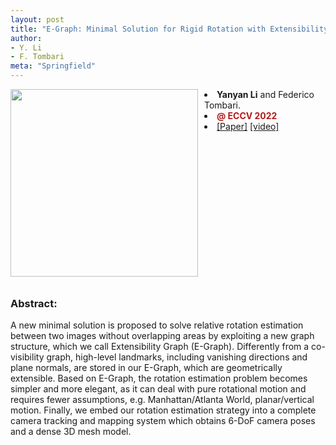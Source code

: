 ```yaml
---
layout: post
title: "E-Graph: Minimal Solution for Rigid Rotation with Extensibility Graphs"
author:
- Y. Li
- F. Tombari
meta: "Springfield"
---
```


<div style="float:left;margin:0 10px 10px 0" class="col-md-4" markdown="1">
  <!-- ![Alt Text](../img/folder/blah.jpg) -->
  <img width="300px" class="center-block" src="../../../images/venom.gif">
  </div>
  <li> <b>Yanyan Li</b> and Federico Tombari.</li> 
  <li><span style="color:#B31B1B;font-weight:bold;">@ ECCV 2022</span> </li>
<li>
<span class="link"><a target=_blank href="https://www.ecva.net/papers/eccv_2022/papers_ECCV/papers/136820298.pdf">[Paper]</a></span>
<span class="link"><a target=_blank href="https://www.youtube.com/watch?v=lv7omGWBApM">[video]</a></span>
</li>
<div style="clear: both;"></div>

<h3>Abstract:</h3>
<div>
 A new minimal solution is proposed to solve relative rotation estimation between two images without overlapping areas by exploiting a new graph structure, which we call Extensibility Graph (E-Graph). Differently from a co-visibility graph, high-level landmarks, including vanishing directions and plane normals, are stored in our E-Graph, which are geometrically extensible. Based on E-Graph, the rotation estimation problem becomes simpler and more elegant, as it can deal with pure rotational motion and requires fewer assumptions, e.g. Manhattan/Atlanta World, planar/vertical motion. Finally, we embed our rotation estimation strategy into a complete camera tracking and mapping system which obtains 6-DoF camera poses and a dense 3D mesh model.
 </div>